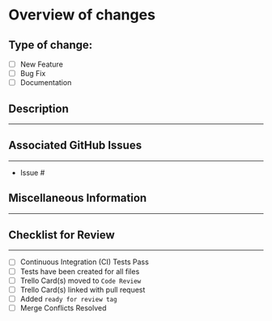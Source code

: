 # Overview of changes

## Type of change:

- [ ] New Feature
- [ ] Bug Fix
- [ ] Documentation

## Description

---

<!--What are these changes supposed to accomplish?-->

## Associated GitHub Issues

---

<!--If there is no associated issue, please say "No associated issues",-->
- Issue #

## Miscellaneous Information

---

<!--Is there any extra information to add or uncertainties to look closely at? Delete this section if there is none.-->

## Checklist for Review

---

- [ ] Continuous Integration (CI) Tests Pass
- [ ] Tests have been created for all files
- [ ] Trello Card(s) moved to `Code Review`
- [ ] Trello Card(s) linked with pull request
- [ ] Added `ready for review tag`
- [ ] Merge Conflicts Resolved
